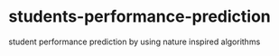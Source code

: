 # students-performance-prediction
student performance prediction by using nature inspired algorithms
